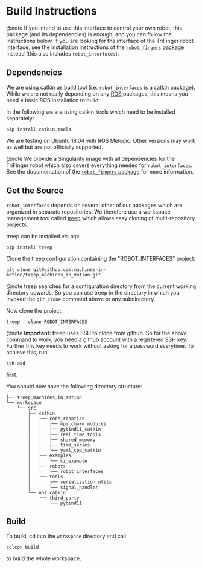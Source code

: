 Build Instructions
==================


@note If you intend to use this interface to control your own robot, this
package (and its dependencies) is enough, and you can follow the instructions
below.  If you are looking for the interface of the TriFinger robot interface,
see the installation instructions of the [`robot_fingers`
package](https://open-dynamic-robot-initiative.github.io/code_documentation/robot_fingers/docs/doxygen/html/index.html)
instead (this also includes `robot_interfaces`).

Dependencies
------------

We are using [catkin](http://wiki.ros.org/catkin) as build tool (i.e.
`robot_interfaces` is a catkin package).  While we are not really depending on
any [ROS](http://www.ros.org) packages, this means you need a basic ROS
installation to build.

In the following we are using catkin_tools which need to be installed
separately:

    pip install catkin_tools

We are testing on Ubuntu 18.04 with ROS Melodic.  Other versions may work as
well but are not officially supported.

@note We provide a Singularity image with all dependencies for the TriFinger
robot which also covers everything needed for `robot_interfaces`.  See the
documentation of the [`robot_fingers`
package](https://open-dynamic-robot-initiative.github.io/code_documentation/robot_fingers/docs/doxygen/html/index.html)
for more information.


Get the Source
--------------

`robot_interfaces` depends on several other of our packages which are
organized in separate repositories.  We therefore use a workspace management
tool called [treep](https://pypi.org/project/treep/) which allows easy cloning
of multi-repository projects.

treep can be installed via pip:

    pip install treep

Clone the treep configuration containing the "ROBOT_INTERFACES" project:

    git clone git@github.com:machines-in-motion/treep_machines_in_motion.git

@note  treep searches for a configuration directory from the current working
directory upwards.  So you can use treep in the directory in which you invoked
the `git clone` command above or any subdirectory.

Now clone the project:

    treep --clone ROBOT_INTERFACES

@note **Important:** treep uses SSH to clone from github.  So for the above command to
work, you need a github account with a registered SSH key.  Further this key
needs to work without asking for a password everytime.  To achieve this, run

    ssh-add

first.

You should now have the following directory structure:

    ├── treep_machines_in_motion
    └── workspace
        └── src
            ├── catkin
            │   ├── core_robotics
            │   │   ├── mpi_cmake_modules
            │   │   ├── pybind11_catkin
            │   │   ├── real_time_tools
            │   │   ├── shared_memory
            │   │   ├── time_series
            │   │   └── yaml_cpp_catkin
            │   ├── examples
            │   │   └── ci_example
            │   ├── robots
            │   │   └── robot_interfaces
            │   └── tools
            │       ├── serialization_utils
            │       └── signal_handler
            └── not_catkin
                └── third_party
                    └── pybind11


Build
-----

To build, cd into the `workspace` directory and call

    colcon build

to build the whole workspace.
